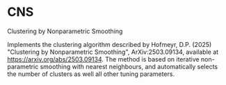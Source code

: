 # CNS
Clustering by Nonparametric Smoothing

Implements the clustering algorithm described by Hofmeyr, D.P. (2025) "Clustering by Nonparametric Smoothing", ArXiv:2503.09134, available at https://arxiv.org/abs/2503.09134. The method is based on iterative non-parametric smoothing with nearest neighbours, and automatically selects the number of clusters as well all other tuning parameters.
